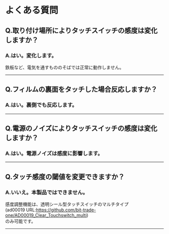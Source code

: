 # よくある質問
## Q.取り付け場所によりタッチスイッチの感度は変化しますか？  

### A.はい。変化します。  
鉄板など、電気を通すもののそばでは正常に動作しません。

---

## Q.フィルムの裏面をタッチした場合反応しますか？

### A.はい。裏側でも反応します。

---

## Q.電源のノイズによりタッチスイッチの感度は変化しますか？

### A.はい。電源ノイズは感度に影響します。

---

## Q.タッチ感度の閾値を変更できますか？

### A.いいえ。本製品ではできません。
感度調整機能は、透明シール型タッチスイッチのマルチタイプ  
(ad00019 URL:https://github.com/bit-trade-one/AD00019_Clear_Touchswitch_multi)  
のみ可能です。  


---
